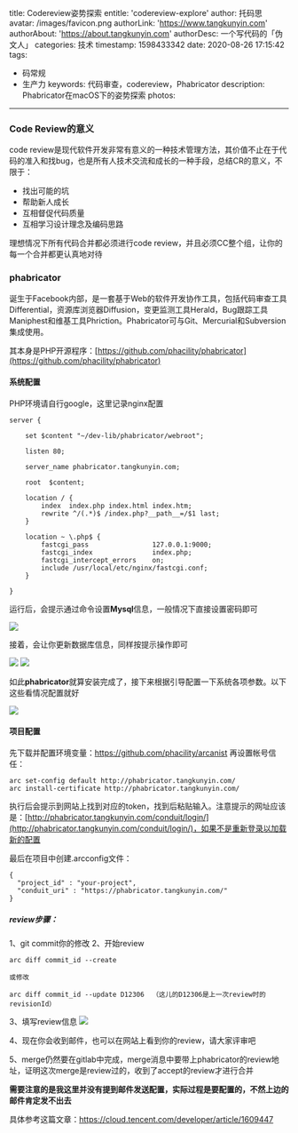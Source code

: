 title: Codereview姿势探索
entitle: 'codereview-explore'
author: 托码思
avatar: /images/favicon.png
authorLink: 'https://www.tangkunyin.com'
authorAbout: 'https://about.tangkunyin.com'
authorDesc: 一个写代码的「伪文人」
categories: 技术
timestamp: 1598433342
date: 2020-08-26 17:15:42
tags: 
- 码常规
- 生产力
keywords: 代码审查，codereview，Phabricator
description: Phabricator在macOS下的姿势探索
photos:
---

### Code Review的意义

code review是现代软件开发非常有意义的一种技术管理方法，其价值不止在于代码的准入和找bug，也是所有人技术交流和成长的一种手段，总结CR的意义，不限于：

- 找出可能的坑
- 帮助新人成长
- 互相督促代码质量
- 互相学习设计理念及编码思路

理想情况下所有代码合并都必须进行code review，并且必须CC整个组，让你的每一个合并都更认真地对待

### phabricator

诞生于Facebook内部，是一套基于Web的软件开发协作工具，包括代码审查工具Differential，资源库浏览器Diffusion，变更监测工具Herald，Bug跟踪工具Maniphest和维基工具Phriction。Phabricator可与Git、Mercurial和Subversion集成使用。

其本身是PHP开源程序：[https://github.com/phacility/phabricator](https://github.com/phacility/phabricator)

#### 系统配置

PHP环境请自行google，这里记录nginx配置

```nginx
server {
    
    set $content "~/dev-lib/phabricator/webroot";

    listen 80;

    server_name phabricator.tangkunyin.com;

    root  $content;
   
    location / {
        index  index.php index.html index.htm;
        rewrite ^/(.*)$ /index.php?__path__=/$1 last;
    }

    location ~ \.php$ {
        fastcgi_pass                127.0.0.1:9000;
        fastcgi_index               index.php;
        fastcgi_intercept_errors    on;
        include /usr/local/etc/nginx/fastcgi.conf;
    }    

}
```

运行后，会提示通过命令设置**Mysql**信息，一般情况下直接设置密码即可

![](/img/2020/15984343118360.jpg)

接着，会让你更新数据库信息，同样按提示操作即可

![](/img/2020/15984345189850.jpg)
![](/img/2020/15984344260057.jpg)

如此**phabricator**就算安装完成了，接下来根据引导配置一下系统各项参数。以下这些看情况配置就好

![](/img/2020/15984364325138.jpg)


#### 项目配置

先下载并配置环境变量：https://github.com/phacility/arcanist
再设置帐号信任：

```
arc set-config default http://phabricator.tangkunyin.com/
arc install-certificate http://phabricator.tangkunyin.com/
```

执行后会提示到网站上找到对应的token，找到后粘贴输入。注意提示的网址应该是：[http://phabricator.tangkunyin.com/conduit/login/](http://phabricator.tangkunyin.com/conduit/login/)，如果不是重新登录以加载新的配置

最后在项目中创建.arcconfig文件：

```
{
  "project_id" : "your-project",
  "conduit_uri" : "https://phabricator.tangkunyin.com/"
}
```

##### review步骤：

1、git commit你的修改
2、开始review

```
arc diff commit_id --create

或修改

arc diff commit_id --update D12306  （这儿的D12306是上一次review时的revisionId）
```

3、填写review信息
![](/img/2020/15984431302261.jpg)


4、现在你会收到邮件，也可以在网站上看到你的review，请大家评审吧

5、merge仍然要在gitlab中完成，merge消息中要带上phabricator的review地址，证明这次merge是review过的，收到了accept的review才进行合并


**需要注意的是我这里并没有提到邮件发送配置，实际过程是要配置的，不然上边的邮件肯定发不出去**

具体参考这篇文章：https://cloud.tencent.com/developer/article/1609447



